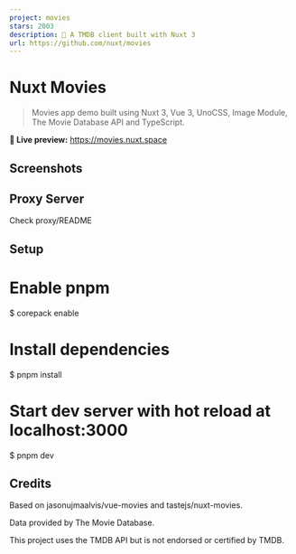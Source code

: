```yaml
---
project: movies
stars: 2003
description: 🍿 A TMDB client built with Nuxt 3
url: https://github.com/nuxt/movies
---
```


  

Nuxt Movies
===========

  

> Movies app demo built using Nuxt 3, Vue 3, UnoCSS, Image Module, The Movie Database API and TypeScript.

**🍿 Live preview:** https://movies.nuxt.space

Screenshots
-----------

Proxy Server
------------

Check proxy/README

Setup
-----

# Enable pnpm
$ corepack enable

# Install dependencies
$ pnpm install

# Start dev server with hot reload at localhost:3000
$ pnpm dev

Credits
-------

Based on jasonujmaalvis/vue-movies and tastejs/nuxt-movies.

Data provided by The Movie Database.

This project uses the TMDB API but is not endorsed or certified by TMDB.
